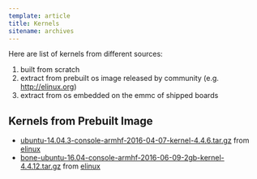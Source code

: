 ```yaml
---
template: article
title: Kernels
sitename: archives
---
```


Here are list of kernels from different sources:

1. built from scratch
2. extract from prebuilt os image released by community (e.g. http://elinux.org)
3. extract from os embedded on the emmc of shipped boards


## Kernels from Prebuilt Image

- [ubuntu-14.04.3-console-armhf-2016-04-07-kernel-4.4.6.tar.gz](ubuntu-14.04.3-console-armhf-2016-04-07-kernel-4.4.6.tar.gz) from [elinux](https://rcn-ee.online/rootfs/2016-04-07/microsd/bone-ubuntu-16.04-console-armhf-2016-04-07-2gb.img.xz)
- [bone-ubuntu-16.04-console-armhf-2016-06-09-2gb-kernel-4.4.12.tar.gz](bone-ubuntu-16.04-console-armhf-2016-06-09-2gb-kernel-4.4.12.tar.gz) from [elinux](https://rcn-ee.online/rootfs/2016-06-09/microsd/)





